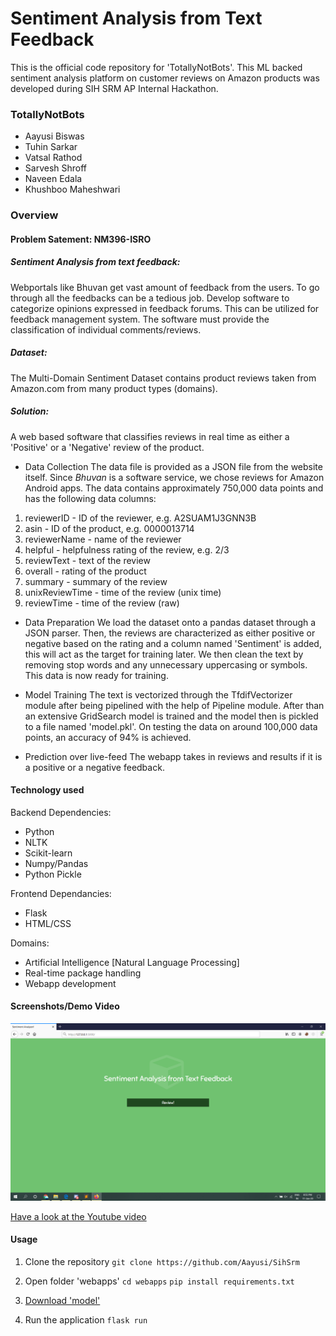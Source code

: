 # Sentiment Analysis from Text Feedback

This is the official code repository for 'TotallyNotBots'. This ML backed sentiment analysis platform on customer reviews on Amazon products was developed during SIH SRM AP Internal Hackathon.

### TotallyNotBots

* Aayusi Biswas
* Tuhin Sarkar
* Vatsal Rathod
* Sarvesh Shroff
* Naveen Edala
* Khushboo Maheshwari

### Overview

#### Problem Satement: NM396-ISRO
##### Sentiment Analysis from text feedback: 
Webportals like Bhuvan get vast amount of feedback from the users. To go through all the feedbacks can be a tedious job. Develop software to categorize opinions expressed in feedback forums. This can be utilized for feedback management system. The software must provide the classification of individual comments/reviews.

##### Dataset:
The Multi-Domain Sentiment Dataset contains product reviews taken from Amazon.com from many product types (domains).

##### Solution:
A web based software that classifies reviews in real time as either a 'Positive' or a 'Negative' review of the product.

* Data Collection
The data file is provided as a JSON file from the website itself. Since *Bhuvan* is a software service, we chose reviews for Amazon Android apps. The data contains approximately 750,000 data points and has the following data columns:

1. reviewerID - ID of the reviewer, e.g. A2SUAM1J3GNN3B
2. asin - ID of the product, e.g. 0000013714
3. reviewerName - name of the reviewer
4. helpful - helpfulness rating of the review, e.g. 2/3
5. reviewText - text of the review
6. overall - rating of the product
7. summary - summary of the review
8. unixReviewTime - time of the review (unix time)
9. reviewTime - time of the review (raw)

* Data Preparation
We load the dataset onto a pandas dataset through a JSON parser. Then, the reviews are characterized as either positive or negative based on the rating and a column named 'Sentiment' is added, this will act as the target for training later. We then clean the text by removing stop words and any unnecessary uppercasing or symbols. This data is now ready for training.

* Model Training
The text is vectorized through the TfdifVectorizer module after being pipelined with the help of Pipeline module. After than an extensive GridSearch model is trained and the model then is pickled to a file named 'model.pkl'. On testing the data on around 100,000 data points, an accuracy of 94% is achieved. 

* Prediction over live-feed
The webapp takes in reviews and results if it is a positive or a negative feedback.

#### Technology used

Backend Dependencies:
* Python
* NLTK
* Scikit-learn
* Numpy/Pandas
* Python Pickle

Frontend Dependancies:
* Flask
* HTML/CSS

Domains:
* Artificial Intelligence [Natural Language Processing]
* Real-time package handling
* Webapp development

#### Screenshots/Demo Video

![Nice](/images/SA.png)

[Have a look at the Youtube video](https://www.youtube.com/watch?v=fJ7LuKQeErI&feature=youtu.be)

#### Usage

1. Clone the repository
```git clone https://github.com/Aayusi/SihSrm```  

2. Open folder 'webapps'
```cd webapps```
```pip install requirements.txt```

3. [Download 'model'](https://drive.google.com/uc?id=1DFx7JbfGkn61dUlGMG04lnTYl_iMCZhi&export=download)

4. Run the application
```flask run```
